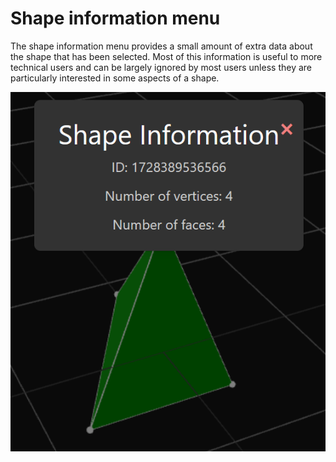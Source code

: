 # Shape information menu
The shape information menu provides a small amount of extra data about the shape that has been selected. Most of this information is useful to more technical users and can be largely ignored by most users unless they are particularly interested in some aspects of a shape.

![Picture of a shape information menu](./images/shape_info.png)